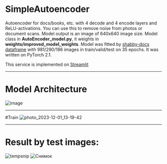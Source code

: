 # SimpleAutoencoder
Autoencoder for docs/books, etc. with 4 decode and 4 encode layers and ReLU-activations.
You can use this to remove noise from photos or document scans. Model output is an image of 640x640 image size. 
Model class in **AutoEncoder_model.py**, it weights in **weights/improved_model_weights**.
Model was fitted by [shabby-docs dataframe](https://drive.google.com/file/d/1LsHSn8dM8BTZ7EoWU6-n1I1BvR0p5tIx/view) with 981/290/186 images in train/valid/test on 35 epochs. It was written on PyTorch 2.1.

This service is implemented on [Streamlit](https://simpleautoencoder-bs39kbsh8ebolyic48njyd.streamlit.app/)

----
# Model Architecture

![image](https://github.com/WeinsGH/SimpleAutoencoder/assets/109025285/1e866f02-50a4-4554-8600-5e58d9095d8f)

----
#Train 
![photo_2023-12-01_13-19-42](https://github.com/WeinsGH/SimpleAutoencoder/assets/109025285/d40c886c-6b1d-4e38-8c15-821f6814c0a2)


----
# Result by test images:
![tempsnip](https://github.com/WeinsGH/SimpleAutoencoder/assets/109025285/6bb40648-5dd8-4c39-84ea-658a8f68c3b9)
![Снимок](https://github.com/WeinsGH/SimpleAutoencoder/assets/109025285/45305bcb-9275-4267-ae42-30f8b02b7c90)

